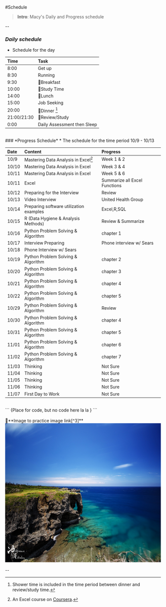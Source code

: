 #Schedule
> **Intro**: Macy's Daily and Progress schedule

--

### *Daily schedule*
* Schedule for the day

|Time |Task |
|:-----|:-----|
|8:00|Get up|
|8:30|Running|
|9:30|&#x1F34E;Breakfast|
|10:00|&#x1F4D8;Study Time|
|14:00|&#x1F34E;Lunch|
|15:00|Job Seeking|
|20:00|&#x1F34E;Dinner [^1] |
|21:00/21:30|&#x1F4D8;Review/Study|
|0:00|Daily Assessment then Sleep|    

<br/>
### *Progress Schedule*
* The schedule for the time period 10/9 - 10/13

|Date |Content|Progress|
|:-----|:-----|:-----|
|10/9|Mastering Data Analysis in Excel[^2]|Week 1 & 2|
|10/10|Mastering Data Analysis in Excel|Week 3 & 4|
|10/11|Mastering Data Analysis in Excel|Week 5 & 6|
|10/11|Excel|Summarize all Excel Functions|
|10/12|Preparing for the Interview|Review|
|10/13|Video Interview|United Health Group|
|10/14|Preparing software utilization examples|Excel,R,SQL|
|10/15|R (Data Hygiene & Analysis Methods)|Review & Summarize|
|10/16|Python Problem Solving & Algorithm|chapter 1|
|10/17|Interview Preparing|Phone interview w/ Sears|
|10/18|Phone Interview w/ Sears|
|10/19|Python Problem Solving & Algorithm|chapter 2|
|10/20|Python Problem Solving & Algorithm|chapter 3|
|10/21|Python Problem Solving & Algorithm|chapter 4|
|10/22|Python Problem Solving & Algorithm|chapter 5|
|10/29|Python Problem Solving & Algorithm|Review|
|10/30|Python Problem Solving & Algorithm|chapter 4|
|10/31|Python Problem Solving & Algorithm|chapter 5|
|11/01|Python Problem Solving & Algorithm|chapter 6|
|11/02|Python Problem Solving & Algorithm|chapter 7|
|11/03|Thinking|Not Sure|
|11/04|Thinking|Not Sure|
|11/05|Thinking|Not Sure|
|11/06|Thinking|Not Sure|
|11/07|First Day to Work|Not Sure|

<br/>
```
{Place for code, but no code here la la }
```

<br/>
<br/>
&#x1F49B;**Image to practice image link[^3]**

<img style="-webkit-user-select: none; cursor: zoom-in;" src="https://raw.githubusercontent.com/macybao/dashen/master/Schedule/okinawa.jpg" width="672" height="448">


--
[^1]: Shower time is included in the time period between dinner and review/study time.
[^2]: An Excel course on [Coursera](https://www.coursera.org).
[^3]: Place on image: Japan - Okinawa
 

